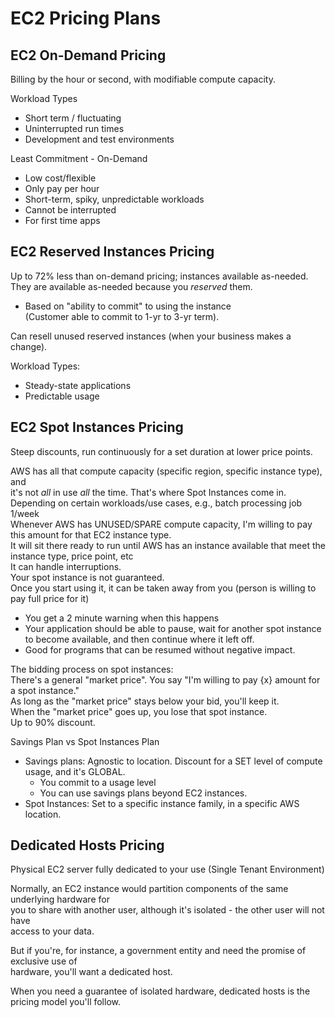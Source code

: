
# EC2 Pricing Plans  

## EC2 On-Demand Pricing  
Billing by the hour or second, with modifiable compute capacity.  

Workload Types  
* Short term / fluctuating  
* Uninterrupted run times  
* Development and test environments  

Least Commitment - On-Demand  
* Low cost/flexible  
* Only pay per hour  
* Short-term, spiky, unpredictable workloads  
* Cannot be interrupted  
* For first time apps  


## EC2 Reserved Instances Pricing  
Up to 72% less than on-demand pricing; instances available as-needed.  
They are available as-needed because you *reserved* them.  
- Based on "ability to commit" to using the instance  
(Customer able to commit to 1-yr to 3-yr term).  

Can resell unused reserved instances (when your business makes a change).  

Workload Types:  
* Steady-state applications  
* Predictable usage  

## EC2 Spot Instances Pricing  
Steep discounts, run continuously for a set duration at lower price points.  

AWS has all that compute capacity (specific region, specific instance type), and  
it's not *all* in use *all* the time. That's where Spot Instances come in.  
Depending on certain workloads/use cases, e.g., batch processing job 1/week  
Whenever AWS has UNUSED/SPARE compute capacity, I'm willing to pay this amount 
for that EC2 instance type.  
It will sit there ready to run until AWS has an instance available that meet the 
instance type, price point, etc  
It can handle interruptions.  
Your spot instance is not guaranteed.  
Once you start using it, it can be taken away from you (person is willing to pay
full price for it)  
- You get a 2 minute warning when this happens  
- Your application should be able to pause, wait for another spot instance to become available, and then continue where it left off.  
- Good for programs that can be resumed without negative impact.  

The bidding process on spot instances:  
There's a general "market price". You say "I'm willing to pay {x} amount for a spot instance."  
As long as the "market price" stays below your bid, you'll keep it.  
When the "market price" goes up, you lose that spot instance.  
Up to 90% discount.  

Savings Plan vs Spot Instances Plan  
* Savings plans: Agnostic to location. Discount for a SET level of compute usage, and it's GLOBAL.  
    - You commit to a usage level  
    - You can use savings plans beyond EC2 instances.  
* Spot Instances: Set to a specific instance family, in a specific AWS location.  

## Dedicated Hosts Pricing  
Physical EC2 server fully dedicated to your use (Single Tenant Environment)  

Normally, an EC2 instance would partition components of the same underlying hardware for  
you to share with another user, although it's isolated - the other user will not have  
access to your data.  

But if you're, for instance, a government entity and need the promise of exclusive use of  
hardware, you'll want a dedicated host.  

When you need a guarantee of isolated hardware,
dedicated hosts is the pricing model you'll follow.  
